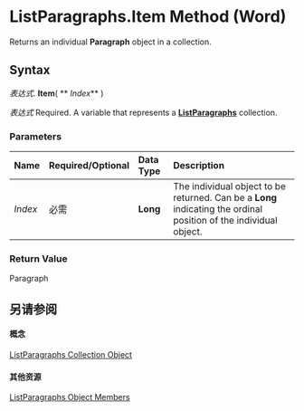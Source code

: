 
# ListParagraphs.Item Method (Word)

Returns an individual  **Paragraph** object in a collection.


## Syntax

 _表达式_. **Item**( ** _Index_** )

 _表达式_ Required. A variable that represents a **[ListParagraphs](759c510b-bca1-0b4b-005c-5a3783dd8e96.md)** collection.


### Parameters



|**Name**|**Required/Optional**|**Data Type**|**Description**|
|:-----|:-----|:-----|:-----|
| _Index_|必需|**Long**|The individual object to be returned. Can be a  **Long** indicating the ordinal position of the individual object.|

### Return Value

Paragraph


## 另请参阅


#### 概念


[ListParagraphs Collection Object](759c510b-bca1-0b4b-005c-5a3783dd8e96.md)
#### 其他资源


[ListParagraphs Object Members](http://msdn.microsoft.com/library/ee134351-ecf1-b998-9356-18dcfadd7dd1%28Office.15%29.aspx)